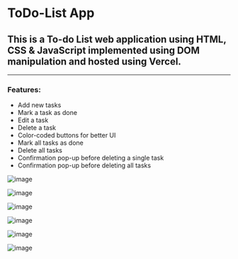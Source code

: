 # ToDo-List App
## This is a To-do List web application using HTML, CSS & JavaScript implemented using DOM manipulation and hosted using Vercel.
---
### Features:
- Add new tasks
- Mark a task as done
- Edit a task
- Delete a task
- Color-coded buttons for better UI
- Mark all tasks as done
- Delete all tasks
- Confirmation pop-up before deleting a single task
- Confirmation pop-up before deleting all tasks

![image](https://github.com/user-attachments/assets/bb75addc-d896-41f6-8a38-a331c4d87a17)

![image](https://github.com/user-attachments/assets/03052240-f3f7-421e-9eb8-9d33bbe35f56)

![image](https://github.com/user-attachments/assets/cf9e7663-8809-4df8-a1a7-6d5f4c6cd71a)

![image](https://github.com/user-attachments/assets/3d3f095d-a004-4bf1-b158-d4632adb40ff)

![image](https://github.com/user-attachments/assets/5e7c7773-e2a3-4031-9c95-1051b0c3b79b)

![image](https://github.com/user-attachments/assets/ed9b169e-d6ec-464c-88d0-3076a8b2b160)







